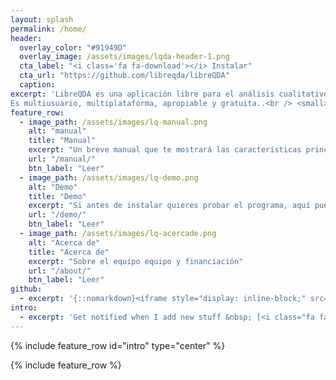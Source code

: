 ```yaml
---
layout: splash
permalink: /home/
header:
  overlay_color: "#91949D"
  overlay_image: /assets/images/lqda-header-1.png
  cta_label: "<i class='fa fa-download'></i> Instalar"
  cta_url: "https://github.com/libreqda/libreQDA"
  caption:
excerpt: 'LibreQDA es una aplicación libre para el análisis cualitativo de datos textuales.
Es multiusuario, multiplataforma, apropiable y gratuita..<br /> <small><a href="https://github.com/libreqda/libreQDA/releases/tag/v0.5">Última versión v0.5</a></small><br /><br /> {::nomarkdown}<iframe style="display: inline-block;" src="https://ghbtns.com/github-btn.html?user=libreqda&repo=libreQDA&type=star&count=true&size=large" frameborder="0" scrolling="0" width="160px" height="30px"></iframe> <iframe style="display: inline-block;" src="https://ghbtns.com/github-btn.html?user=libreqda&repo=libreQDA&type=fork&count=true&size=large" frameborder="0" scrolling="0" width="158px" height="30px"></iframe>{:/nomarkdown}'
feature_row:
  - image_path: /assets/images/lq-manual.png
    alt: "manual"
    title: "Manual"
    excerpt: "Un breve manual que te mostrará las características principales de libreQDA."
    url: "/manual/"
    btn_label: "Leer"
  - image_path: /assets/images/lq-demo.png
    alt: "Demo"
    title: "Demo"
    excerpt: "Si antes de instalar quieres probar el programa, aquí puedes acceder a una demo"
    url: "/demo/"
    btn_label: "Leer"
  - image_path: /assets/images/lq-acercade.png
    alt: "Acerca de"
    title: "Acerca de"
    excerpt: "Sobre el equipo equipo y financiación"
    url: "/about/"
    btn_label: "Leer"
github:
  - excerpt: '{::nomarkdown}<iframe style="display: inline-block;" src="https://ghbtns.com/github-btn.html?user=mmistakes&repo=minimal-mistakes&type=star&count=true&size=large" frameborder="0" scrolling="0" width="160px" height="30px"></iframe> <iframe style="display: inline-block;" src="https://ghbtns.com/github-btn.html?user=mmistakes&repo=minimal-mistakes&type=fork&count=true&size=large" frameborder="0" scrolling="0" width="158px" height="30px"></iframe>{:/nomarkdown}'
intro:
  - excerpt: 'Get notified when I add new stuff &nbsp; [<i class="fa fa-twitter"></i> @mmistakes](https://twitter.com/mmistakes){: .btn .btn--twitter}'
---
```


{% include feature_row id="intro" type="center" %}

{% include feature_row %}

